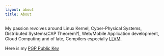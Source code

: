 ```yaml
---
layout: about
title: About
---
```


My passion revolves around Linux Kernel, Cyber-Physical Systems, Distributed Systems(CAP Theorem?), Web/Mobile Application development, Cloud Computing and 
of late, Compilers especially [LLVM](https://llvm.org/).


Here is my [PGP Public Key](/doc/nkigen.asc)

